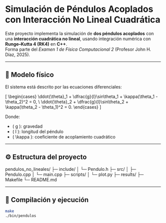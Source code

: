 # Simulación de Péndulos Acoplados con Interacción No Lineal Cuadrática

Este proyecto implementa la simulación de **dos péndulos acoplados** con una **interacción cuadrática no lineal**, usando integración numérica con **Runge–Kutta 4 (RK4)** en **C++**.  
Forma parte del *Examen 1 de Física Computacional 2* (Profesor John H. Díaz, 2025).

---

## 🧠 Modelo físico

El sistema está descrito por las ecuaciones diferenciales:

\[
\begin{cases}
\ddot{\theta}_1 + \dfrac{g}{l}\sin\theta_1 + \kappa(\theta_1 - \theta_2)^2 = 0, \\
\ddot{\theta}_2 + \dfrac{g}{l}\sin\theta_2 + \kappa(\theta_2 - \theta_1)^2 = 0.
\end{cases}
\]

Donde:
- \( g \): gravedad
- \( l \): longitud del péndulo
- \( \kappa \): coeficiente de acoplamiento cuadrático

---

## ⚙️ Estructura del proyecto

pendulos_no_lineales/
├─ include/
│ └─ Pendulo.h
├─ src/
│ ├─ Pendulo.cpp
│ └─ main.cpp
├─ scripts/
│ └─ plot.py
├─ results/
├─ Makefile
└─ README.md

---

## 🧩 Compilación y ejecución

```bash
make
./bin/pendulos

